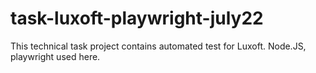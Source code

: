 # task-luxoft-playwright-july22

This technical task project contains automated test for Luxoft. Node.JS, playwright used here.
